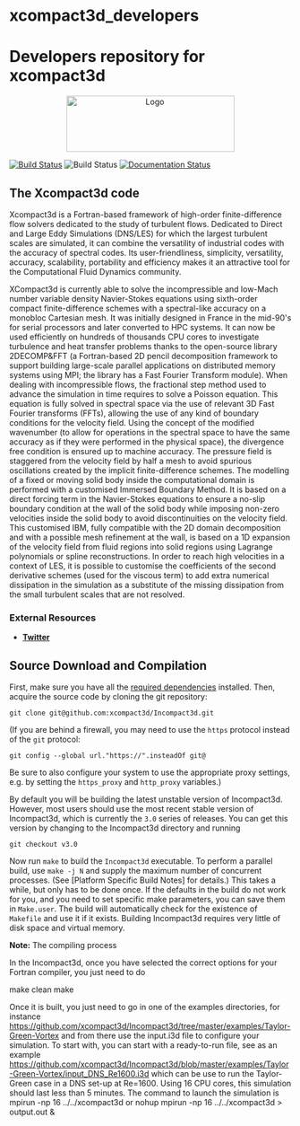 # xcompact3d_developers
Developers repository for xcompact3d
=======
<a name="logo"/>
<div align="center">
<a href="https://www.incompact3d.com" target="_blank">
<img src="https://www.incompact3d.com/uploads/5/8/7/2/58724623/incompact3d.png" alt="Logo" width="300" height="100"></img>
</a>
</div>

[![Build Status](https://travis-ci.org/xcompact3d/Incompact3d.svg?branch=master)](https://travis-ci.org/xcompact3d/Incompact3d)
![Build Status](https://github.com/xcompact3d/Incompact3d/workflows/Build/badge.svg)
[![Documentation Status](https://readthedocs.org/projects/xcompact3d/badge/?version=latest)](https://xcompact3d.readthedocs.io/en/latest/?badge=latest)

## The Xcompact3d code

Xcompact3d is a Fortran-based framework of high-order finite-difference flow solvers dedicated to the study of turbulent flows. Dedicated to Direct and Large Eddy Simulations (DNS/LES) for which the largest turbulent scales are simulated, it can combine the versatility of industrial codes with the accuracy of spectral codes. Its user-friendliness, simplicity, versatility, accuracy, scalability, portability and efficiency makes it an attractive tool for the Computational Fluid Dynamics community.

XCompact3d is currently able to solve the incompressible and low-Mach number variable density Navier-Stokes equations using sixth-order compact finite-difference schemes with a spectral-like accuracy on a monobloc Cartesian mesh.  It was initially designed in France in the mid-90's for serial processors and later converted to HPC systems. It can now be used efficiently on hundreds of thousands CPU cores to investigate turbulence and heat transfer problems thanks to the open-source library 2DECOMP&FFT (a Fortran-based 2D pencil decomposition framework to support building large-scale parallel applications on distributed memory systems using MPI; the library has a Fast Fourier Transform module).
When dealing with incompressible flows, the fractional step method used to advance the simulation in time requires to solve a Poisson equation. This equation is fully solved in spectral space via the use of relevant 3D Fast Fourier transforms (FFTs), allowing the use of any kind of boundary conditions for the velocity field. Using the concept of the modified wavenumber (to allow for operations in the spectral space to have the same accuracy as if they were performed in the physical space), the divergence free condition is ensured up to machine accuracy. The pressure field is staggered from the velocity field by half a mesh to avoid spurious oscillations created by the implicit finite-difference schemes. The modelling of a fixed or moving solid body inside the computational domain is performed with a customised Immersed Boundary Method. It is based on a direct forcing term in the Navier-Stokes equations to ensure a no-slip boundary condition at the wall of the solid body while imposing non-zero velocities inside the solid body to avoid discontinuities on the velocity field. This customised IBM, fully compatible with the 2D domain decomposition and with a possible mesh refinement at the wall, is based on a 1D expansion of the velocity field from fluid regions into solid regions using Lagrange polynomials or spline reconstructions. In order to reach high velocities in a context of LES, it is possible to customise the coefficients of the second derivative schemes (used for the viscous term) to add extra numerical dissipation in the simulation as a substitute of the missing dissipation from the small turbulent scales that are not resolved. 


### External Resources

- [**Twitter**](https://twitter.com/incompact3d)

## Source Download and Compilation

First, make sure you have all the [required dependencies](#required-build-tools-and-external-libraries) installed.
Then, acquire the source code by cloning the git repository:

    git clone git@github.com:xcompact3d/Incompact3d.git

(If you are behind a firewall, you may need to use the `https` protocol instead of the `git` protocol:

    git config --global url."https://".insteadOf git@

Be sure to also configure your system to use the appropriate proxy settings, e.g. by setting the `https_proxy` and `http_proxy` variables.)

By default you will be building the latest unstable version of Incompact3d. However, most users should use the most recent stable version of Incompact3d, which is currently the `3.0` series of releases. You can get this version by changing to the Incompact3d directory and running

    git checkout v3.0

Now run `make` to build the `Incompact3d` executable. To perform a parallel build, use `make -j N` and supply the maximum number of concurrent processes. (See [Platform Specific Build Notes] for details.)
This takes a while, but only has to be done once. If the defaults in the build do not work for you, and you need to set specific make parameters, you can save them in `Make.user`. The build will automatically check for the existence of `Makefile` and use it if it exists.
Building Incompact3d requires very little of disk space and virtual memory.

**Note:** The compiling process

In the Incompact3d, once you have selected the correct options for your Fortran compiler, you just need to do

   make clean
   make
   
Once it is built, you just need to go in one of the examples directories, for instance https://github.com/xcompact3d/Incompact3d/tree/master/examples/Taylor-Green-Vortex and from there use the input.i3d file to configure your simulation. To start with, you can start with a ready-to-run file, see as an example https://github.com/xcompact3d/Incompact3d/blob/master/examples/Taylor-Green-Vortex/input_DNS_Re1600.i3d which can be use to run the Taylor-Green case in a DNS set-up at Re=1600. Using 16 CPU cores, this simulation should last less than 5 minutes. The command to launch the simulation is
mpirun -np 16 ../../xcompact3d 
or
nohup mpirun -np 16 ../../xcompact3d > output.out &

